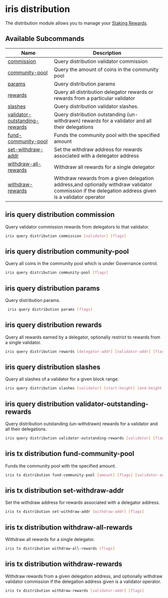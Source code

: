 # iris distribution

The distribution module allows you to manage your [Staking Rewards](../concepts/general-concepts.md#staking-rewards).

## Available Subcommands

| Name                                                                                      | Description                                                  |
| ----------------------------------------------------------------------------------------- | ---------------------------------------------------------------------------------------------- |
| [commission](#iris-query-distribution-commission)                                         | Query distribution validator commission                                                                                |
| [community-pool](#iris-query-distribution-community-pool)                                 | Query the amount of coins in the community pool                                                                   |
| [params](#iris-query-distribution-params)                                                 | Query distribution params                                                                                   |
| [rewards](#iris-query-distribution-rewards)                                               | Query all distribution delegator rewards or rewards from a particular validator  |
| [slashes](#iris-query-distribution-slashes)                                               | Query distribution validator slashes.                                                                                   |
| [validator-outstanding-rewards](#iris-tx-distribution-validator-outstanding-rewards)      | Query distribution outstanding (un-withdrawn) rewards for a validator and all their delegations                                                                                   |
| [fund-community-pool](#iris-tx-distribution-fund-community-pool)                          | Funds the community pool with the specified amount                                                         |
| [set-withdraw-addr](#iris-tx-distribution-set-withdraw-addr)                              | Set the withdraw address for rewards associated with a delegator address                                                                                   |
| [withdraw-all-rewards](#iris-tx-distribution-withdraw-all-rewards)                        | Withdraw all rewards for a single delegator                                                                                   |
| [withdraw-rewards](#iris-tx-distribution-withdraw-rewards)                                | Withdraw rewards from a given delegation address,and optionally withdraw validator commission if the delegation address given is a validator operator  |

## iris query distribution commission

Query validator commission rewards from delegators to that validator.

```bash
iris query distribution commission [validator] [flags]
```

## iris query distribution community-pool

Query all coins in the community pool which is under Governance control.

```bash
iris query distribution community-pool [flags]
```

## iris query distribution params

Query distribution params.

```bash
 iris query distribution params [flags]
```

## iris query distribution rewards

Query all rewards earned by a delegator, optionally restrict to rewards from a single validator.

```bash
iris query distribution rewards [delegator-addr] [validator-addr] [flags]
```

## iris query distribution slashes

Query all slashes of a validator for a given block range.

```bash
iris query distribution slashes [validator] [start-height] [end-height] [flags]
```

## iris query distribution validator-outstanding-rewards

Query distribution outstanding (un-withdrawn) rewards for a validator and all their delegations.

```bash
iris query distribution validator-outstanding-rewards [validator] [flags]
```
## iris tx distribution fund-community-pool

Funds the community pool with the specified amount.

```bash
iris tx distribution fund-community-pool [amount] [flags] [validator-addr] [flags]
```
## iris tx distribution set-withdraw-addr

Set the withdraw address for rewards associated with a delegator address.

```bash
iris tx distribution set-withdraw-addr [withdraw-addr] [flags]
```

## iris tx distribution withdraw-all-rewards

Withdraw all rewards for a single delegator.

```bash
iris tx distribution withdraw-all-rewards [flags]
```

## iris tx distribution withdraw-rewards

Withdraw rewards from a given delegation address, and optionally withdraw validator commission if the delegation address given is a validator operator.

```bash
iris tx distribution withdraw-rewards [validator-addr] [flags]
```
